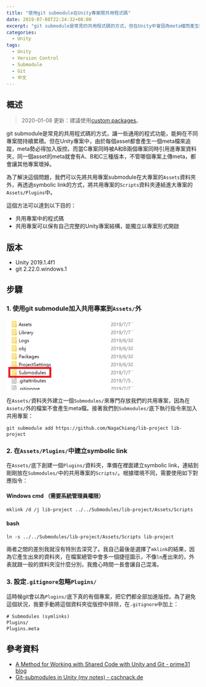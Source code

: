 ```yaml
---
title: "使用git submodule在Unity專案間共用程式碼"
date: 2019-07-08T22:24:32+08:00
excerpt: "git submodule是常見的共用程式碼的方式，但在Unity中會因為meta檔而產生問題。為了解決這個問題，我們可以透過symbolic link的小技巧來共用程式碼，同時讓共用專案還能保有完整的Unity專案結構。"
categories:
  - Unity
tags:
  - Unity
  - Version Control
  - Submodule
  - Git
  - 中文
---
```


## 概述

> 2020-01-08 更新：建議使用[custom packages](/tutorial-working-with-custom-package-in-unity-2019-2)。

git submodule是常見的共用程式碼的方式，讓一些通用的程式功能，能夠在不同專案間持續累積。但在Unity專案中，由於每個asset都會產生一個meta檔來追蹤，meta勢必得加入版控。而當C專案同時被A和B兩個專案同時引用進專案資料夾，同一個asset的meta就會有A、B和C三種版本，不管哪個專案上傳meta，都會讓其他專案壞掉。

為了解決這個問題，我們可以先將共用專案submodule在大專案的`Assets`資料夾外，再透過symbolic link的方式，將共用專案的`Scripts`資料夾連結進大專案的`Assets/Plugins`中。

這個方法可以達到以下目的：

- 共用專案中的程式碼
- 共用專案可以保有自己完整的Unity專案結構，能獨立以專案形式開啟

## 版本

- Unity 2019.1.4f1
- git 2.22.0.windows.1

## 步驟

### 1. 使用git submodule加入共用專案到`Assets/`外

![](../assets\images\2019-07-08-git-submodule-in-unity-1.png)

在`Assets/`資料夾外建立一個`Submodules/`來專門存放我們的共用專案，因為在`Assets/`外的檔案不會產生meta檔。接著我們到`Submodules/`底下執行指令來加入共用專案：

```
git submodule add https://github.com/NagaChiang/lib-project lib-project
```

### 2. 在`Assets/Plugins/`中建立symbolic link

在`Assets/`底下創建一個`Plugins/`資料夾，準備在裡面建立symbolic link，連結到剛剛放在`Submodules/`中的共用專案的`Scripts/`。根據環境不同，需要使用如下對應指令：

#### Windows cmd （需要系統管理員權限）
```
mklink /d /j lib-project ../../Submodules/lib-project/Assets/Scripts
```

#### bash
```
ln -s ../../Submodules/lib-project/Assets/Scripts lib-project
```

兩者之間的差別我就沒有特別去深究了。我自己最後是選擇了`mklink`的結果，因為它產生出來的資料夾，在檔案總管中會多一個捷徑圖示，不像`ln`產出來的，外表就跟一般的資料夾沒什麼分別，我擔心時間一長會讓自己混淆。

### 3. 設定`.gitignore`忽略`Plugins/`

這時候git會以為`Plugins/`底下真的有個專案，把它們都全部加進版控。為了避免這個狀況，我要手動將這個資料夾從版控中排除，在`.gitignore`中加上：

```
# Submodules (symlinks)
Plugins/
Plugins.meta
```

## 參考資料

- [A Method for Working with Shared Code with Unity and Git - prime31 blog](http://prime31.github.io/A-Method-for-Working-with-Shared-Code-with-Unity-and-Git/)
- [Git-submodules in Unity (my notes) - cschnack.de](https://www.cschnack.de/blog/2019/gitsubm/)
